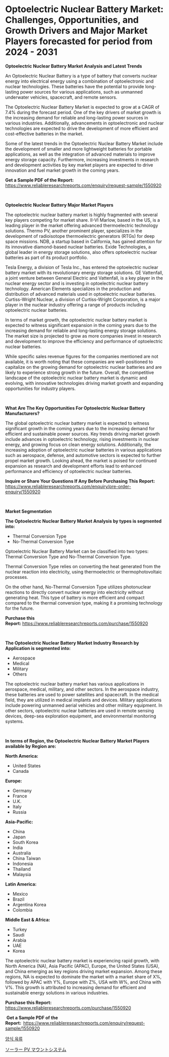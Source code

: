 <p><h1>Optoelectric Nuclear Battery Market: Challenges, Opportunities, and Growth Drivers and Major Market Players forecasted for period from 2024 - 2031</h1></p><p><strong>Optoelectric Nuclear Battery Market Analysis and Latest Trends</strong></p>
<p><p>An Optoelectric Nuclear Battery is a type of battery that converts nuclear energy into electrical energy using a combination of optoelectronic and nuclear technologies. These batteries have the potential to provide long-lasting power sources for various applications, such as unmanned underwater vehicles, spacecraft, and remote sensors.</p><p>The Optoelectric Nuclear Battery Market is expected to grow at a CAGR of 7.4% during the forecast period. One of the key drivers of market growth is the increasing demand for reliable and long-lasting power sources in various industries. Additionally, advancements in optoelectronic and nuclear technologies are expected to drive the development of more efficient and cost-effective batteries in the market.</p><p>Some of the latest trends in the Optoelectric Nuclear Battery Market include the development of smaller and more lightweight batteries for portable applications, as well as the integration of advanced materials to improve energy storage capacity. Furthermore, increasing investments in research and development activities by key market players are expected to drive innovation and fuel market growth in the coming years.</p></p>
<p><strong>Get a Sample PDF of the Report:&nbsp;</strong> <a href="https://www.reliableresearchreports.com/enquiry/request-sample/1550920">https://www.reliableresearchreports.com/enquiry/request-sample/1550920</a></p>
<p>&nbsp;</p>
<p><strong>Optoelectric Nuclear Battery Major Market Players</strong></p>
<p><p>The optoelectric nuclear battery market is highly fragmented with several key players competing for market share. II-VI Marlow, based in the US, is a leading player in the market offering advanced thermoelectric technology solutions. Thermo PV, another prominent player, specializes in the development of radioisotope thermoelectric generators (RTGs) for deep space missions. NDB, a startup based in California, has gained attention for its innovative diamond-based nuclear batteries. Exide Technologies, a global leader in energy storage solutions, also offers optoelectric nuclear batteries as part of its product portfolio.</p><p>Tesla Energy, a division of Tesla Inc., has entered the optoelectric nuclear battery market with its revolutionary energy storage solutions. GE Vattenfall, a joint venture between General Electric and Vattenfall, is a key player in the nuclear energy sector and is investing in optoelectric nuclear battery technology. American Elements specializes in the production and distribution of advanced materials used in optoelectric nuclear batteries. Curtiss-Wright Nuclear, a division of Curtiss-Wright Corporation, is a major player in the nuclear industry offering a range of products including optoelectric nuclear batteries.</p><p>In terms of market growth, the optoelectric nuclear battery market is expected to witness significant expansion in the coming years due to the increasing demand for reliable and long-lasting energy storage solutions. The market size is projected to grow as more companies invest in research and development to improve the efficiency and performance of optoelectric nuclear batteries.</p><p>While specific sales revenue figures for the companies mentioned are not available, it is worth noting that these companies are well-positioned to capitalize on the growing demand for optoelectric nuclear batteries and are likely to experience strong growth in the future. Overall, the competitive landscape of the optoelectric nuclear battery market is dynamic and evolving, with innovative technologies driving market growth and expanding opportunities for industry players.</p></p>
<p>&nbsp;</p>
<p><strong>What Are The Key Opportunities For Optoelectric Nuclear Battery Manufacturers?</strong></p>
<p><p>The global optoelectric nuclear battery market is expected to witness significant growth in the coming years due to the increasing demand for efficient and sustainable power sources. Key trends driving market growth include advances in optoelectric technology, rising investments in nuclear energy, and growing focus on clean energy solutions. Additionally, the increasing adoption of optoelectric nuclear batteries in various applications such as aerospace, defense, and automotive sectors is expected to further propel market growth. Looking ahead, the market is poised for continued expansion as research and development efforts lead to enhanced performance and efficiency of optoelectric nuclear batteries.</p></p>
<p><strong>Inquire or Share Your Questions If Any Before Purchasing This Report:</strong> <a href="https://www.reliableresearchreports.com/enquiry/pre-order-enquiry/1550920">https://www.reliableresearchreports.com/enquiry/pre-order-enquiry/1550920</a></p>
<p>&nbsp;</p>
<p><strong>Market Segmentation</strong></p>
<p><strong>The Optoelectric Nuclear Battery Market Analysis by types is segmented into:</strong></p>
<p><ul><li>Thermal Conversion Type</li><li>No-Thermal Conversion Type</li></ul></p>
<p><p>Optoelectric Nuclear Battery Market can be classified into two types: Thermal Conversion Type and No-Thermal Conversion Type. </p><p>Thermal Conversion Type relies on converting the heat generated from the nuclear reaction into electricity, using thermoelectric or thermophotovoltaic processes. </p><p>On the other hand, No-Thermal Conversion Type utilizes photonuclear reactions to directly convert nuclear energy into electricity without generating heat. This type of battery is more efficient and compact compared to the thermal conversion type, making it a promising technology for the future.</p></p>
<p><strong>Purchase this Report:&nbsp;</strong><a href="https://www.reliableresearchreports.com/purchase/1550920">https://www.reliableresearchreports.com/purchase/1550920</a></p>
<p>&nbsp;</p>
<p><strong>The Optoelectric Nuclear Battery Market Industry Research by Application is segmented into:</strong></p>
<p><ul><li>Aerospace</li><li>Medical</li><li>Military</li><li>Others</li></ul></p>
<p><p>The optoelectric nuclear battery market has various applications in aerospace, medical, military, and other sectors. In the aerospace industry, these batteries are used to power satellites and spacecraft. In the medical field, they are utilized in medical implants and devices. Military applications include powering unmanned aerial vehicles and other military equipment. In other sectors, optoelectric nuclear batteries are used in remote sensing devices, deep-sea exploration equipment, and environmental monitoring systems.</p></p>
<p>&nbsp;</p>
<p><strong>In terms of Region, the Optoelectric Nuclear Battery Market Players available by Region are:</strong></p>
<p>
    <p> <strong> North America: </strong>
        <ul>
            <li>United States</li>
            <li>Canada</li>
        </ul>
        </p> 
    <p> <strong> Europe: </strong>
        <ul>
            <li>Germany</li>
            <li>France</li>
            <li>U.K.</li>
            <li>Italy</li>
            <li>Russia</li>
        </ul>
        </p> 
    <p> <strong> Asia-Pacific: </strong>
        <ul>
            <li>China</li>
            <li>Japan</li>
            <li>South Korea</li>
            <li>India</li>
            <li>Australia</li>
            <li>China Taiwan</li>
            <li>Indonesia</li>
            <li>Thailand</li>
            <li>Malaysia</li>
        </ul>
        </p> 
    <p> <strong> Latin America: </strong>
        <ul>
            <li>Mexico</li>
            <li>Brazil</li>
            <li>Argentina Korea</li>
            <li>Colombia</li>
        </ul>
        </p> 
    <p> <strong> Middle East & Africa: </strong>
        <ul>
            <li>Turkey</li>
            <li>Saudi</li>
            <li>Arabia</li>
            <li>UAE</li>
            <li>Korea</li>
        </ul>
    </p>
    </p>
<p><p>The optoelectric nuclear battery market is experiencing rapid growth, with North America (NA), Asia Pacific (APAC), Europe, the United States (USA), and China emerging as key regions driving market expansion. Among these regions, NA is expected to dominate the market with a market share of X%, followed by APAC with Y%, Europe with Z%, USA with W%, and China with V%. This growth is attributed to increasing demand for efficient and sustainable energy solutions in various industries.</p></p>
<p><strong>Purchase this Report: </strong><a href="https://www.reliableresearchreports.com/purchase/1550920">https://www.reliableresearchreports.com/purchase/1550920</a></p>
<p>&nbsp;<strong>Get a Sample PDF of the Report:&nbsp;&nbsp;</strong><a href="https://www.reliableresearchreports.com/enquiry/request-sample/1550920">https://www.reliableresearchreports.com/enquiry/request-sample/1550920</a></p>
<p><strong></strong></p>
<p><p><a href="https://github.com/idcefvhkdut6/Market-Research-Report-List-1/blob/main/996214314777.md">양식 육류</a></p><p><a href="https://github.com/ppmazlotr77499/Market-Research-Report-List-1/blob/main/793011016004.md">ソーラー PV マウントシステム</a></p></p>